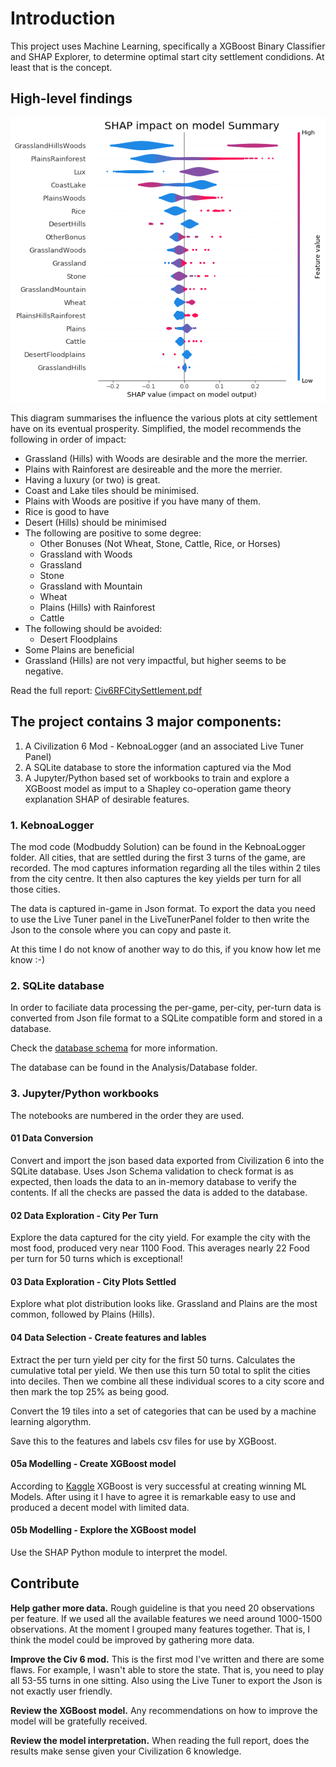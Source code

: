 # Introduction 

This project uses Machine Learning, specifically a XGBoost Binary Classifier and SHAP Explorer, to determine optimal start city settlement condidions. At least that is the concept.

## High-level findings

![SHAP impact on model Summary](/Analysis/Images/SHAP_summary_01.png)

This diagram summarises the influence the various plots at city settlement have on its eventual prosperity. Simplified, the model recommends the following in order of impact:

* Grassland (Hills) with Woods are desirable and the more the merrier.
* Plains with Rainforest are desireable and the more the merrier.
* Having a luxury (or two) is great.
* Coast and Lake tiles should be minimised.
* Plains with Woods are positive if you have many of them.
* Rice is good to have
* Desert (Hills) should be minimised
* The following are positive to some degree:
  * Other Bonuses (Not Wheat, Stone, Cattle, Rice, or Horses)
  * Grassland with Woods
  * Grassland
  * Stone
  * Grassland with Mountain
  * Wheat
  * Plains (Hills) with Rainforest
  * Cattle
* The following should be avoided:
  * Desert Floodplains
* Some Plains are beneficial
* Grassland (Hills) are not very impactful, but higher seems to be negative.

Read the full report: [Civ6RFCitySettlement.pdf](Civ6RFCitySettlement.pdf)

## The project contains 3 major components:

1. A Civilization 6 Mod - KebnoaLogger (and an associated Live Tuner Panel)
2. A SQLite database to store the information captured via the Mod
3. A Jupyter/Python based set of workbooks to train and explore a XGBoost model as imput to a Shapley co-operation game theory explanation SHAP of desirable features.

### 1. KebnoaLogger

The mod code (Modbuddy Solution) can be found in the KebnoaLogger folder. All cities, that are settled during the first 3 turns of the game, are recorded. The mod captures information regarding all the tiles within 2 tiles from the city centre. It then also captures the key yields per turn for all those cities.

The data is captured in-game in Json format. To export the data you need to use the Live Tuner panel in the LiveTunerPanel folder to then write the Json to the console where you can copy and paste it.

At this time I do not know of another way to do this, if you know how let me know :-)

### 2. SQLite database

In order to faciliate data processing the per-game, per-city, per-turn data is converted from Json file format to a SQLite compatible form and stored in a database.

Check the [database schema](DatabaseDesign/Civ6CitySettlementDataModel_04.pdf) for more information.

The database can be found in the Analysis/Database folder.

### 3. Jupyter/Python workbooks

The notebooks are numbered in the order they are used.

#### 01 Data Conversion

Convert and import the json based data exported from Civilization 6 into the SQLite database. Uses Json Schema validation to check format is as expected, then loads the data to an in-memory database to verify the contents. If all the checks are passed the data is added to the database.

#### 02 Data Exploration - City Per Turn

Explore the data captured for the city yield. For example the city with the most food, produced very near 1100 Food. This averages nearly 22 Food per turn for 50 turns which is exceptional!

#### 03 Data Exploration - City Plots Settled

Explore what plot distribution looks like. Grassland and Plains are the most common, followed by Plains (Hills).

#### 04 Data Selection - Create features and lables

Extract the per turn yield per city for the first 50 turns. Calculates the cumulative total per yield. We then use this turn 50 total to split the cities into deciles. Then we combine all these individual scores to a city score and then mark the top 25% as being good.

Convert the 19 tiles into a set of categories that can be used by a machine learning algorythm.

Save this to the features and labels csv files for use by XGBoost.

#### 05a Modelling - Create XGBoost model

According to [Kaggle](https://www.kaggle.com/) XGBoost is very successful at creating winning ML Models. After using it I have to agree it is remarkable easy to use and produced a decent model with limited data.

#### 05b Modelling - Explore the XGBoost model

Use the SHAP Python module to interpret the model.

## Contribute

**Help gather more data.** Rough guideline is that you need 20 observations per feature. If we used all the available features we need around 1000-1500 observations. At the moment I grouped many features together. That is, I think the model could be improved by gathering more data.

**Improve the Civ 6 mod.** This is the first mod I've written and there are some flaws. For example, I wasn't able to store the state. That is, you need to play all 53-55 turns in one sitting. Also using the Live Tuner to export the Json is not exactly user friendly.

**Review the XGBoost model.** Any recommendations on how to improve the model will be gratefully received.

**Review the model interpretation.** When reading the full report, does the results make sense given your Civilization 6 knowledge.

